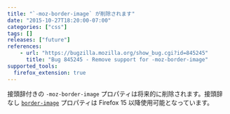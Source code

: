 ```yaml
---
title: "`-moz-border-image` が削除されます"
date: "2015-10-27T18:20:00-07:00"
categories: ["css"]
tags: []
releases: ["future"]
references:
    - url: "https://bugzilla.mozilla.org/show_bug.cgi?id=845245"
      title: "Bug 845245 - Remove support for -moz-border-image"
supported_tools:
  firefox_extension: true
---
```

接頭辞付きの `-moz-border-image` プロパティは将来的に削除されます。接頭辞なし [`border-image`](https://developer.mozilla.org/docs/Web/CSS/border-image) プロパティは Firefox 15 以降使用可能となっています。
